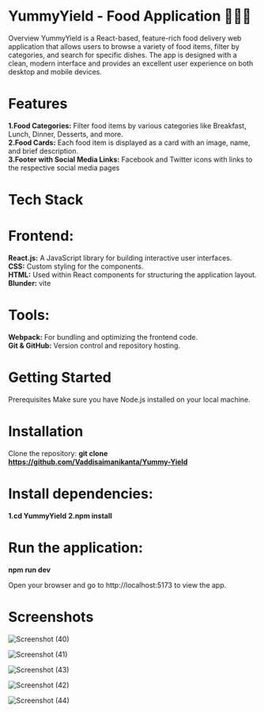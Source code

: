 # YummyYield - Food Application 🍔🍕🍣
Overview
YummyYield is a React-based, feature-rich food delivery web application that allows users to browse a variety of food items, filter by categories, and search for specific dishes. The app is designed with a clean, modern interface and provides an excellent user experience on both desktop and mobile devices.

# Features
**1.Food Categories:** Filter food items by various categories like Breakfast, Lunch, Dinner, Desserts, and more.<br>
**2.Food Cards:** Each food item is displayed as a card with an image, name, and brief description.<br>
**3.Footer with Social Media Links:** Facebook and Twitter icons with links to the respective social media pages<br>

# Tech Stack
# Frontend:
**React.js:** A JavaScript library for building interactive user interfaces.<br>
**CSS:** Custom styling for the components.<br>
**HTML:** Used within React components for structuring the application layout.<br>
**Blunder:** vite

# Tools:
**Webpack:** For bundling and optimizing the frontend code.<br>
**Git & GitHub:** Version control and repository hosting.

# Getting Started
Prerequisites
Make sure you have Node.js installed on your local machine.

# Installation
Clone the repository:
**git clone https://github.com/Vaddisaimanikanta/Yummy-Yield**

# Install dependencies:
**1.cd YummyYield**
**2.npm install**

# Run the application:
**npm run dev**

Open your browser and go to http://localhost:5173 to view the app.

# Screenshots
![Screenshot (40)](https://github.com/user-attachments/assets/6093f4d5-b655-4804-ae02-3b6460b2170a)

![Screenshot (41)](https://github.com/user-attachments/assets/fe27cf9b-5295-4709-8c97-f2af103e61ea)

![Screenshot (43)](https://github.com/user-attachments/assets/92840e59-0e97-4bd6-93ea-e13cd1cf99a3)

![Screenshot (42)](https://github.com/user-attachments/assets/ad8e567b-fb14-49d2-9a14-dad10df37ec6)

![Screenshot (44)](https://github.com/user-attachments/assets/b95289d8-1cd3-4189-90c1-6563ecd9f2d6)



